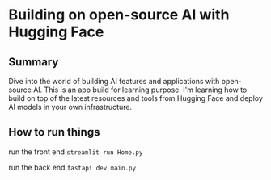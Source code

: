# Building on open-source AI with Hugging Face

## Summary

Dive into the world of building AI features and applications with open-source AI. This is an app build for learning purpose. I'm learning how to build on top of the latest resources and tools from Hugging Face and deploy AI models in your own infrastructure.

## How to run things
run the front end 
```streamlit run Home.py```

run the back end 
```fastapi dev main.py```